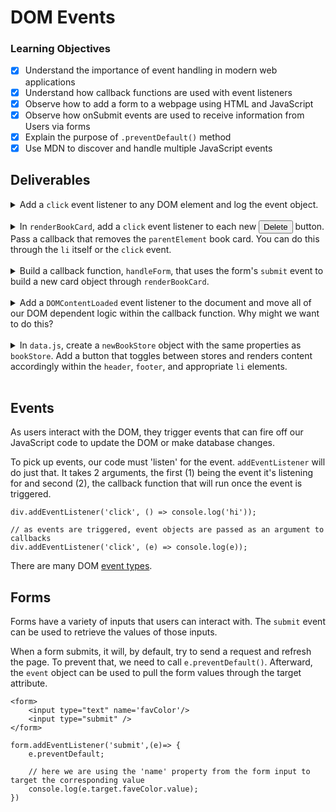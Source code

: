 # DOM Events

### Learning Objectives
- [x] Understand the importance of event handling in modern web applications
- [x] Understand how callback functions are used with event listeners
- [x] Observe how to add a form to a webpage using HTML and JavaScript
- [x] Observe how onSubmit events are used to receive information from Users via forms
- [x] Explain the purpose of `.preventDefault()` method
- [x] Use MDN to discover and handle multiple JavaScript events

## Deliverables 

<details>
    <br>
    <summary>Add a <code>click</code> event listener to any DOM element and log the event object.</summary>

    const bodyElement = document.querySelector('body');

    // Why do we pass a callback function expression and not a function invocation?
    body.addEventListener('click', e => console.log(e));
</details>
<br>
<details>
    <br>
    <summary>In <code>renderBookCard</code>, add a <code>click</code> event listener to each new <button>Delete</button> button.
    Pass a callback that removes the <code>parentElement</code> book card. You can do this through the <code>li</code> itself or the <code>click</code> event.</summary>
    
    // through 'click' event
    btn.addEventListener('click', e => e.target.parentElement.remove());

    // directly through li
    btn.addEventListener('click', () => li.remove());
</details>
<br>
<details>
    <br>
    <summary>Build a callback function, <code>handleForm</code>, that uses the form's <code>submit</code> event to build a new card object through <code>renderBookCard</code>. </summary>
    
    function handleForm(e){
        
        // prevent default page refresh
        e.preventDefault();
        
        // build new book object
        const book = {
            title: e.target.title.value,
            author: e.target.author.value,
            price: e.target.price.value,
            imageUrl: e.target.imageUrl.value,
            inventory:e.target.inventory.value,
            reviews: []
        }

        // pass newly made book object to renderBookCard
        renderBookCard(book);
    }

    // add event listener to form#book-form handle form submit event
    document.querySelector('#book-form').addEventListener('submit', handleForm)
</details>
<br>
<details>
    <br>
    <summary>Add a <code>DOMContentLoaded</code> event listener to the document and move all of our DOM dependent logic within the callback function. Why might we want to do this?</summary>

    document.addEventListener('DOMContentLoaded', () => {
        // ...all DOM dependent rendering / event handling logic here
    });
</details>
<br>
<details>
    <br>
    <summary>In <code>data.js</code>, create a <code>newBookStore</code> object with the same properties as <code>bookStore</code>. Add a button that toggles between stores and renders content accordingly within the <code>header</code>, <code>footer</code>, and appropriate <code>li</code> elements.</summary>

    // data.js
        
        const secondBookStore = {
            location: "New York",
            address:'999 st ne NYC ny 11111',
            ...
        }

    // index.html
    
        <div class="container">
            <div class="vertical-center">
                <button id="switch-btn">Switch Stores</button>
            </div>
        </div>

    // style.css

        .container {
            text-align: center;    
        }

        .container button {
            width:190px;
            margin: 15px 5px 15px 5px;
            border: none;
            background-color: #2e824d;
            color: rgb(255, 255, 255);
            padding:3px;
            font-size: large;
            font-weight: bold;
        }

    // index.js

        function renderBookList(bookStore) {
            bookStore.inventory.forEach(renderBookCard);
        }

        function clearBookList() {
            document.querySelectorAll('li').forEach(li => li.remove());
        }

        function loadPage(bookStore) {
            renderHeader(bookStore);
            renderFooter(bookStore);
            renderBookList(bookStore);
        }

        // Initial page load with Store I
        loadPage(bookStore);

        // Define mutable variable to handle conditional logic
        // in switchStore() below
        let toggleSwitch = false;

        function switchStore() {

            // Each invocation, reassign toggleSwitch to its opposite
            toggleSwitch = !toggleSwitch;

            // Conditional logic to dynamically render each store's page
            if (!toggleSwitch) {

                // Clear out previously rendered list of books
                clearBookList();

                // Re-render header, footer, and booklist for Store I
                loadPage(bookStore);
            } else {
                // Clear out previously rendered list of books
                clearBookList();

                // Re-render header, footer, and booklist for Store II
                loadPage(secondBookStore)
            }
        }

</details>
<br>

## Events
As users interact with the DOM, they trigger events that can fire off our JavaScript code to update the DOM or make database changes. 

To pick up events, our code must 'listen' for the event. `addEventListener` will do just that. It takes 2 arguments, the first (1) being the event it's listening for and second (2), the callback function that will run once the event is triggered.

```
div.addEventListener('click', () => console.log('hi'));

// as events are triggered, event objects are passed as an argument to callbacks
div.addEventListener('click', (e) => console.log(e));

```

There are many DOM [event types](https://developer.mozilla.org/en-US/docs/Web/Events).


## Forms
Forms have a variety of inputs that users can interact with. The <code>submit</code> event can be used to retrieve the values of those inputs. 

When a form submits, it will, by default, try to send a request and refresh the page. To prevent that, we need to call <code>e.preventDefault()</code>. Afterward, the <code>event</code> object can be used to pull the form values through the target attribute.

```
<form>
    <input type="text" name='favColor'/>
    <input type="submit" />
</form>

form.addEventListener('submit',(e)=> {
    e.preventDefault;
    
    // here we are using the 'name' property from the form input to target the corresponding value
    console.log(e.target.faveColor.value);
})

```